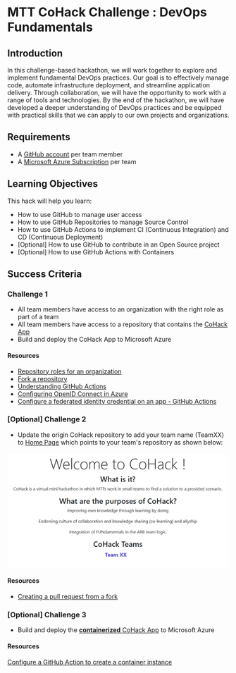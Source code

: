 # MTT CoHack Challenge : DevOps Fundamentals

## Introduction

In this challenge-based hackathon, we will work together to explore and implement fundamental DevOps practices. Our goal is to effectively manage code, automate infrastructure deployment, and streamline application delivery. Through collaboration, we will have the opportunity to work with a range of tools and technologies.
By the end of the hackathon, we will have developed a deeper understanding of DevOps practices and be equipped with practical skills that we can apply to our own projects and organizations.

## Requirements

- A [GitHub account](https://github.com/signup) per team member
- A [Microsoft Azure Subscription](http://portal.azure.com/) per team

## Learning Objectives

This hack will help you learn:

- How to use GitHub to manage user access
- How to use GitHub Repositories to manage Source Control
- How to use GitHub Actions to implement CI (Continuous Integration) and CD (Continuous Deployment)
- [Optional] How to use GitHub to contribute in an Open Source project
- [Optional] How to use GitHub Actions with Containers

## Success Criteria

### Challenge 1

- All team members have access to an organization with the right role as part of a team
- All team members have access to a repository that contains the [CoHack App](/src)
- Build and deploy the CoHack App to Microsoft Azure

#### Resources

- [Repository roles for an organization](https://docs.github.com/organizations/managing-user-access-to-your-organizations-repositories/repository-roles-for-an-organization)
- [Fork a repository](https://docs.github.com/get-started/quickstart/fork-a-repo)
- [Understanding GitHub Actions](https://docs.github.com/actions/learn-github-actions/understanding-github-actions)
- [Configuring OpenID Connect in Azure](https://docs.github.com/actions/deployment/security-hardening-your-deployments/configuring-openid-connect-in-azure)
- [Configure a federated identity credential on an app - GitHub Actions](https://learn.microsoft.com/azure/active-directory/develop/workload-identity-federation-create-trust?pivots=identity-wif-apps-methods-azp#github-actions)

### [Optional] Challenge 2

- Update the origin CoHack repository to add your team name (TeamXX) to [Home Page](/src/Pages/Index.cshtml) which points to your team's repository as shown below:

![CoHack App - Home Page](/images/CoHackApp-HomePage.jpg)

#### Resources

- [Creating a pull request from a fork](https://docs.github.com/pull-requests/collaborating-with-pull-requests/proposing-changes-to-your-work-with-pull-requests/creating-a-pull-request-from-a-fork)

### [Optional] Challenge 3

- Build and deploy the [**containerized** CoHack App](/src/Dockerfile) to Microsoft Azure

#### Resources

[Configure a GitHub Action to create a container instance](https://learn.microsoft.com/azure/container-instances/container-instances-github-action?tabs=openid)
